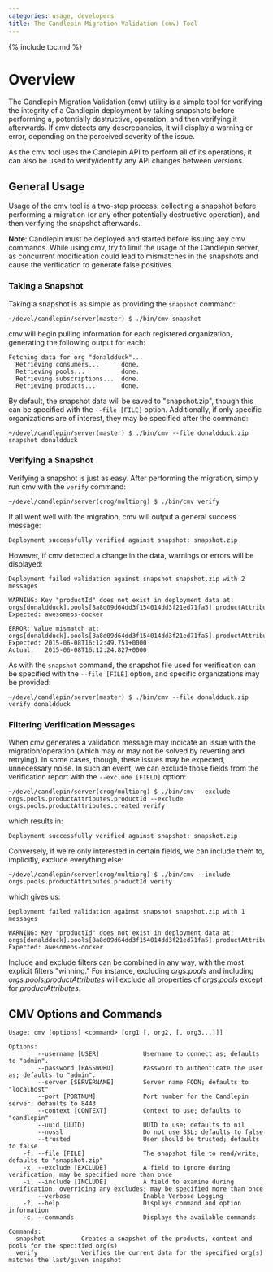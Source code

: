 ```yaml
---
categories: usage, developers
title: The Candlepin Migration Validation (cmv) Tool
---
```

{% include toc.md %}

# Overview

The Candlepin Migration Validation (cmv) utility is a simple tool for verifying the integrity of a
Candlepin deployment by taking snapshots before performing a, potentially destructive, operation,
and then verifying it afterwards. If cmv detects any descrepancies, it will display a warning or
error, depending on the perceived severity of the issue.

As the cmv tool uses the Candlepin API to perform all of its operations, it can also be used to
verify/identify any API changes between versions.



## General Usage

Usage of the cmv tool is a two-step process: collecting a snapshot before performing a migration (or
any other potentially destructive operation), and then verifying the snapshot afterwards.

__Note__: Candlepin must be deployed and started before issuing any cmv commands. While using cmv, try
to limit the usage of the Candlepin server, as concurrent modification could lead to mismatches in
the snapshots and cause the verification to generate false positives.


### Taking a Snapshot
Taking a snapshot is as simple as providing the ```snapshot``` command:

```~/devel/candlepin/server(master) $ ./bin/cmv snapshot```

cmv will begin pulling information for each registered organization, generating the following
output for each:

```
Fetching data for org "donaldduck"...
  Retrieving consumers...      done.
  Retrieving pools...          done.
  Retrieving subscriptions...  done.
  Retrieving products...       done.
```

By default, the snapshot data will be saved to "snapshot.zip", though this can be specified with the
```--file [FILE]``` option. Additionally, if only specific organizations are of interest, they may
be specified after the command:

```~/devel/candlepin/server(master) $ ./bin/cmv --file donaldduck.zip snapshot donaldduck```



### Verifying a Snapshot
Verifying a snapshot is just as easy. After performing the migration, simply run cmv with the
```verify``` command:

```~/devel/candlepin/server(crog/multiorg) $ ./bin/cmv verify```

If all went well with the migration, cmv will output a general success message:

```Deployment successfully verified against snapshot: snapshot.zip```

However, if cmv detected a change in the data, warnings or errors will be displayed:

```
Deployment failed validation against snapshot snapshot.zip with 2 messages

WARNING: Key "productId" does not exist in deployment data at: orgs[donaldduck].pools[8a8d09d64dd3f154014dd3f21ed71fa5].productAttributes[arch].productId
Expected: awesomeos-docker

ERROR: Value mismatch at: orgs[donaldduck].pools[8a8d09d64dd3f154014dd3f21ed71fa5].productAttributes[arch].created
Expected: 2015-06-08T16:12:49.751+0000
Actual:   2015-06-08T16:12:24.827+0000
```

As with the ```snapshot``` command, the snapshot file used for verification can be specified with
the ```--file [FILE]``` option, and specific organizations may be provided:

```~/devel/candlepin/server(master) $ ./bin/cmv --file donaldduck.zip verify donaldduck```



### Filtering Verification Messages
When cmv generates a validation message may indicate an issue with the migration/operation (which
may or may not be solved by reverting and retrying). In some cases, though, these issues may be
expected, unnecessary noise. In such an event, we can exclude those fields from the verification
report with the ```--exclude [FIELD]``` option:

```~/devel/candlepin/server(crog/multiorg) $ ./bin/cmv --exclude orgs.pools.productAttributes.productId --exclude orgs.pools.productAttributes.created verify```

which results in:

```Deployment successfully verified against snapshot: snapshot.zip```

Conversely, if we're only interested in certain fields, we can include them to, implicitly, exclude
everything else:

```~/devel/candlepin/server(crog/multiorg) $ ./bin/cmv --include orgs.pools.productAttributes.productId verify```

which gives us:

```
Deployment failed validation against snapshot snapshot.zip with 1 messages

WARNING: Key "productId" does not exist in deployment data at: orgs[donaldduck].pools[8a8d09d64dd3f154014dd3f21ed71fa5].productAttributes[arch].productId
Expected: awesomeos-docker
```

Include and exclude filters can be combined in any way, with the most explicit filters "winning."
For instance, excluding _orgs.pools_ and including _orgs.pools.productAttributes_ will exclude all
properties of _orgs.pools_ except for _productAttributes_.



## CMV Options and Commands
```
Usage: cmv [options] <command> [org1 [, org2, [, org3...]]]

Options:
        --username [USER]            Username to connect as; defaults to "admin".
        --password [PASSWORD]        Password to authenticate the user as; defaults to "admin".
        --server [SERVERNAME]        Server name FQDN; defaults to "localhost"
        --port [PORTNUM]             Port number for the Candlepin server; defaults to 8443
        --context [CONTEXT]          Context to use; defaults to "candlepin"
        --uuid [UUID]                UUID to use; defaults to nil
        --nossl                      Do not use SSL; defaults to false
        --trusted                    User should be trusted; defaults to false
    -f, --file [FILE]                The snapshot file to read/write; defaults to "snapshot.zip"
    -x, --exclude [EXCLUDE]          A field to ignore during verification; may be specified more than once
    -i, --include [INCLUDE]          A field to examine during verification, overriding any excludes; may be specified more than once
        --verbose                    Enable Verbose Logging
    -?, --help                       Displays command and option information
    -c, --commands                   Displays the available commands

Commands:
  snapshot          Creates a snapshot of the products, content and pools for the specified org(s)
  verify            Verifies the current data for the specified org(s) matches the last/given snapshot
```


